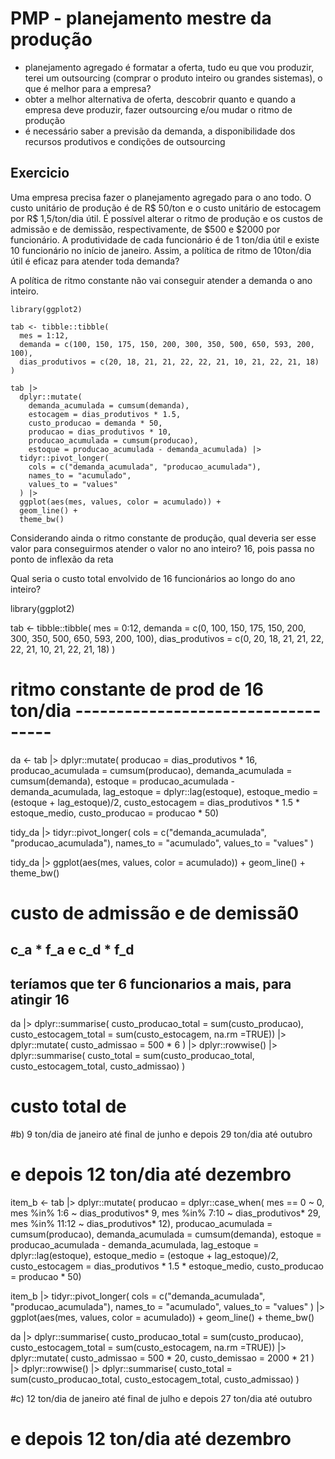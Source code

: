 # PMP - planejamento mestre da produção

- planejamento agregado é formatar a oferta, tudo eu que vou produzir, terei um outsourcing (comprar o produto inteiro ou grandes sistemas), o que é melhor para a empresa?
- obter a melhor alternativa de oferta, descobrir quanto e quando a empresa deve produzir, fazer outsourcing e/ou mudar o ritmo de produção
- é necessário saber a previsão da demanda, a disponibilidade dos recursos produtivos e condições de outsourcing

## Exercicio

Uma empresa precisa fazer o planejamento agregado para o ano todo. O custo unitário de produção é de R$ 50/ton e o custo unitário de estocagem por R$ 1,5/ton/dia útil. É possível alterar o ritmo de produção e os custos de admissão e de demissão, respectivamente, de $500 e $2000 por funcionário. A produtividade de cada funcionário é de 1 ton/dia útil e existe 10 funcionário no início de janeiro. Assim, a política de ritmo de 10ton/dia útil é eficaz para atender toda demanda?

A política de ritmo constante não vai conseguir atender a demanda o ano inteiro.

```{}
library(ggplot2)

tab <- tibble::tibble(
  mes = 1:12,
  demanda = c(100, 150, 175, 150, 200, 300, 350, 500, 650, 593, 200, 100),
  dias_produtivos = c(20, 18, 21, 21, 22, 22, 21, 10, 21, 22, 21, 18)
)

tab |>
  dplyr::mutate(
    demanda_acumulada = cumsum(demanda),
    estocagem = dias_produtivos * 1.5,
    custo_producao = demanda * 50,
    producao = dias_produtivos * 10,
    producao_acumulada = cumsum(producao),
    estoque = producao_acumulada - demanda_acumulada) |>
  tidyr::pivot_longer(
    cols = c("demanda_acumulada", "producao_acumulada"),
    names_to = "acumulado",
    values_to = "values"
  ) |>
  ggplot(aes(mes, values, color = acumulado)) +
  geom_line() +
  theme_bw()
```

Considerando ainda o ritmo constante de produção, qual deveria ser esse valor para conseguirmos atender o valor no ano inteiro? 16, pois passa no ponto de inflexão da reta

Qual seria o custo total envolvido de 16 funcionários ao longo do ano inteiro? 

library(ggplot2)

tab <- tibble::tibble(
  mes = 0:12,
  demanda = c(0, 100, 150, 175, 150, 200, 300, 350, 500, 650, 593, 200, 100),
  dias_produtivos = c(0, 20, 18, 21, 21, 22, 22, 21, 10, 21, 22, 21, 18)
)

# ritmo constante de prod de 16 ton/dia -----------------------------------

da <- tab |>
  dplyr::mutate(
    producao = dias_produtivos * 16,
    producao_acumulada = cumsum(producao),
    demanda_acumulada = cumsum(demanda),
    estoque = producao_acumulada - demanda_acumulada,
    lag_estoque = dplyr::lag(estoque),
    estoque_medio = (estoque + lag_estoque)/2,
    custo_estocagem = dias_produtivos * 1.5 * estoque_medio,
    custo_producao = producao * 50) 

tidy_da |>
  tidyr::pivot_longer(
    cols = c("demanda_acumulada", "producao_acumulada"),
    names_to = "acumulado",
    values_to = "values"
  ) 

tidy_da |>
  ggplot(aes(mes, values, color = acumulado)) +
  geom_line() +
  theme_bw()

# custo de admissão e de demissã0
## c_a * f_a  e c_d * f_d
## teríamos que ter 6 funcionarios a mais, para atingir 16
da |> 
  dplyr::summarise(
    custo_producao_total = sum(custo_producao),
    custo_estocagem_total = sum(custo_estocagem, na.rm =TRUE)) |> 
  dplyr::mutate(
    custo_admissao = 500 * 6
  ) |> 
  dplyr::rowwise() |> 
  dplyr::summarise(
    custo_total = sum(custo_producao_total, custo_estocagem_total, custo_admissao)
  )

# custo total de 

#b) 9 ton/dia de janeiro até final de junho e depois 29 ton/dia até  outubro
# e depois 12 ton/dia até dezembro

item_b <- tab |>
  dplyr::mutate( producao = dplyr::case_when(
    mes == 0 ~ 0,
    mes %in% 1:6 ~ dias_produtivos* 9,
    mes %in% 7:10 ~ dias_produtivos* 29,
    mes %in% 11:12 ~ dias_produtivos* 12),
    producao_acumulada = cumsum(producao),
    demanda_acumulada = cumsum(demanda),
    estoque = producao_acumulada - demanda_acumulada,
    lag_estoque = dplyr::lag(estoque),
    estoque_medio = (estoque + lag_estoque)/2,
    custo_estocagem = dias_produtivos * 1.5 * estoque_medio,
    custo_producao = producao * 50) 

item_b |>
  tidyr::pivot_longer(
    cols = c("demanda_acumulada", "producao_acumulada"),
    names_to = "acumulado",
    values_to = "values"
  ) |> 
  ggplot(aes(mes, values, color = acumulado)) +
  geom_line() +
  theme_bw()

da |> 
  dplyr::summarise(
    custo_producao_total = sum(custo_producao),
    custo_estocagem_total = sum(custo_estocagem, na.rm =TRUE)) |> 
  dplyr::mutate(
    custo_admissao = 500 * 20,
    custo_demissao = 2000 * 21
  ) |> 
  dplyr::rowwise() |> 
  dplyr::summarise(
    custo_total = sum(custo_producao_total, custo_estocagem_total, custo_admissao)
  )


#c) 12 ton/dia de janeiro até final de julho e depois 27 ton/dia até  outubro
# e depois 12 ton/dia até dezembro






